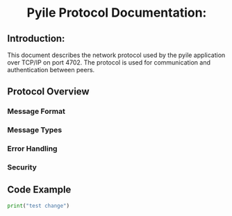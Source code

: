 <h1 style="text-align:center;">Pyile Protocol Documentation:</h1>
<h2>Introduction:</h2>
<p>
This document describes the network protocol used by the pyile application over TCP/IP on port 4702. 
The protocol is used for communication and authentication between peers. 
</p>

<h2>Protocol Overview</h2>
<p>
</p>

<h3>Message Format</h3>

<h3>Message Types</h3>

<h3>Error Handling</h3>

<h3>Security</h3>

<h2>Code Example</h2>

```python
print("test change")
```
